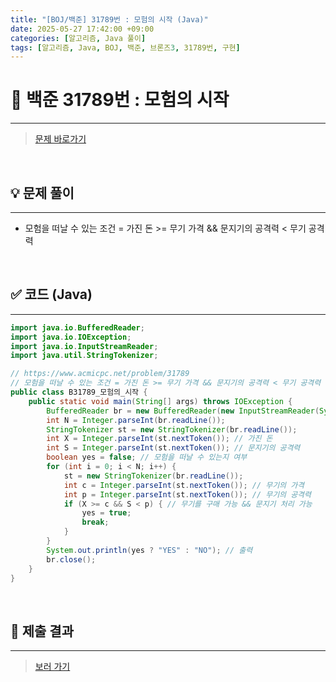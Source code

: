 ```yaml
---
title: "[BOJ/백준] 31789번 : 모험의 시작 (Java)"
date: 2025-05-27 17:42:00 +09:00
categories: [알고리즘, Java 풀이]
tags: [알고리즘, Java, BOJ, 백준, 브론즈3, 31789번, 구현]
---
```


<!-- ========================================================================== -->

# 📘 백준 31789번 : 모험의 시작

---

> [문제 바로가기](https://www.acmicpc.net/problem/31789)

<br/>

<!-- ========================================================================== -->

## 💡 문제 풀이

---

- 모험을 떠날 수 있는 조건 = 가진 돈 >= 무기 가격 && 문지기의 공격력 < 무기 공격력

<br/>

<!-- ========================================================================== -->

## ✅ 코드 (Java)

---

```java
import java.io.BufferedReader;
import java.io.IOException;
import java.io.InputStreamReader;
import java.util.StringTokenizer;

// https://www.acmicpc.net/problem/31789
// 모험을 떠날 수 있는 조건 = 가진 돈 >= 무기 가격 && 문지기의 공격력 < 무기 공격력
public class B31789_모험의_시작 {
	public static void main(String[] args) throws IOException {
		BufferedReader br = new BufferedReader(new InputStreamReader(System.in));
		int N = Integer.parseInt(br.readLine());
		StringTokenizer st = new StringTokenizer(br.readLine());
		int X = Integer.parseInt(st.nextToken()); // 가진 돈
		int S = Integer.parseInt(st.nextToken()); // 문지기의 공격력
		boolean yes = false; // 모험을 떠날 수 있는지 여부
		for (int i = 0; i < N; i++) {
			st = new StringTokenizer(br.readLine());
			int c = Integer.parseInt(st.nextToken()); // 무기의 가격
			int p = Integer.parseInt(st.nextToken()); // 무기의 공격력
			if (X >= c && S < p) { // 무기를 구매 가능 && 문지기 처리 가능
				yes = true;
				break;
			}
		}
		System.out.println(yes ? "YES" : "NO"); // 출력
		br.close();
	}
}

```

<br/>

<!-- ========================================================================== -->

## 💾 제출 결과

---

> [보러 가기](https://www.acmicpc.net/status?from_mine=1&problem_id=31789&user_id=juyn2000)

<br/>

<!-- ========================================================================== -->

<!--

## 🧩 새롭게 알게 된 점

---

<br/>

-->

<!-- ========================================================================== -->

<!--

## 🔗 참고한 자료

---

- []()

- []()

<br/>
-->
